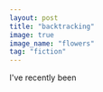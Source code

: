 ```yaml
---
layout: post
title: "backtracking"
image: true
image_name: "flowers"
tag: "fiction"
---
```

I've recently been